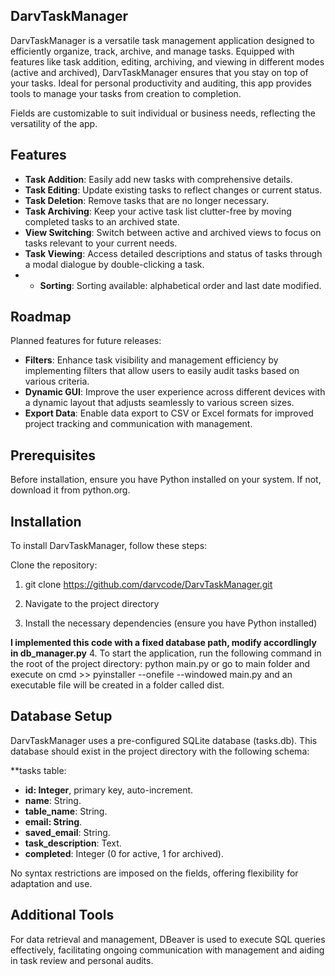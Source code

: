 ## DarvTaskManager
DarvTaskManager is a versatile task management application designed to efficiently organize, track, archive, and manage tasks. Equipped with features like task addition, editing, archiving, and viewing in different modes (active and archived), DarvTaskManager ensures that you stay on top of your tasks. Ideal for personal productivity and auditing, this app provides tools to manage your tasks from creation to completion.

Fields are customizable to suit individual or business needs, reflecting the versatility of the app.

## Features
- **Task Addition**: Easily add new tasks with comprehensive details.
- **Task Editing**: Update existing tasks to reflect changes or current status.
- **Task Deletion**: Remove tasks that are no longer necessary.
- **Task Archiving**: Keep your active task list clutter-free by moving completed tasks to an archived state.
- **View Switching**: Switch between active and archived views to focus on tasks relevant to your current needs.
- **Task Viewing**: Access detailed descriptions and status of tasks through a modal dialogue by double-clicking a task.
- - **Sorting**: Sorting available: alphabetical order and last date modified.

## Roadmap
Planned features for future releases:

- **Filters**: Enhance task visibility and management efficiency by implementing filters that allow users to easily audit tasks based on various criteria.
- **Dynamic GUI**: Improve the user experience across different devices with a dynamic layout that adjusts seamlessly to various screen sizes.
- **Export Data**: Enable data export to CSV or Excel formats for improved project tracking and communication with management.

## Prerequisites
Before installation, ensure you have Python installed on your system. If not, download it from python.org.

## Installation
To install DarvTaskManager, follow these steps:

Clone the repository:
1. git clone https://github.com/darvcode/DarvTaskManager.git

2. Navigate to the project directory

3. Install the necessary dependencies (ensure you have Python installed)

**I implemented this code with a fixed database path, modify accordlingly in db_manager.py**
4. To start the application, run the following command in the root of the project directory:
   python main.py or go to main folder and execute on cmd >> pyinstaller --onefile --windowed main.py and
   an executable file will be created in a folder called dist.

   

## Database Setup
DarvTaskManager uses a pre-configured SQLite database (tasks.db). This database should exist in the project directory with the following schema:

**tasks table:
- **id: Integer**, primary key, auto-increment.
- **name**: String.
- **table_name**: String.
- **email: String**.
- **saved_email**: String.
- **task_description**: Text.
- **completed**: Integer (0 for active, 1 for archived).

No syntax restrictions are imposed on the fields, offering flexibility for adaptation and use.

## Additional Tools
For data retrieval and management, DBeaver is used to execute SQL queries effectively, facilitating ongoing communication with management and aiding in task review and personal audits.





